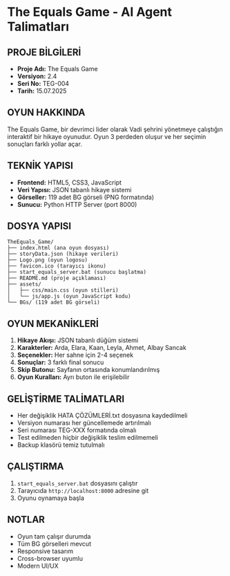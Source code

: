 # The Equals Game - AI Agent Talimatları

## PROJE BİLGİLERİ
- **Proje Adı:** The Equals Game
- **Versiyon:** 2.4
- **Seri No:** TEG-004
- **Tarih:** 15.07.2025

## OYUN HAKKINDA
The Equals Game, bir devrimci lider olarak Vadi şehrini yönetmeye çalıştığın interaktif bir hikaye oyunudur. Oyun 3 perdeden oluşur ve her seçimin sonuçları farklı yollar açar.

## TEKNİK YAPISI
- **Frontend:** HTML5, CSS3, JavaScript
- **Veri Yapısı:** JSON tabanlı hikaye sistemi
- **Görseller:** 119 adet BG görseli (PNG formatında)
- **Sunucu:** Python HTTP Server (port 8000)

## DOSYA YAPISI
```
TheEquals_Game/
├── index.html (ana oyun dosyası)
├── storyData.json (hikaye verileri)
├── Logo.png (oyun logosu)
├── favicon.ico (tarayıcı ikonu)
├── start_equals_server.bat (sunucu başlatma)
├── README.md (proje açıklaması)
├── assets/
│   ├── css/main.css (oyun stilleri)
│   └── js/app.js (oyun JavaScript kodu)
└── BGs/ (119 adet BG görseli)
```

## OYUN MEKANİKLERİ
1. **Hikaye Akışı:** JSON tabanlı düğüm sistemi
2. **Karakterler:** Arda, Elara, Kaan, Leyla, Ahmet, Albay Sancak
3. **Seçenekler:** Her sahne için 2-4 seçenek
4. **Sonuçlar:** 3 farklı final sonucu
5. **Skip Butonu:** Sayfanın ortasında konumlandırılmış
6. **Oyun Kuralları:** Ayrı buton ile erişilebilir

## GELİŞTİRME TALİMATLARI
- Her değişiklik HATA ÇÖZÜMLERİ.txt dosyasına kaydedilmeli
- Versiyon numarası her güncellemede artırılmalı
- Seri numarası TEG-XXX formatında olmalı
- Test edilmeden hiçbir değişiklik teslim edilmemeli
- Backup klasörü temiz tutulmalı

## ÇALIŞTIRMA
1. `start_equals_server.bat` dosyasını çalıştır
2. Tarayıcıda `http://localhost:8000` adresine git
3. Oyunu oynamaya başla

## NOTLAR
- Oyun tam çalışır durumda
- Tüm BG görselleri mevcut
- Responsive tasarım
- Cross-browser uyumlu
- Modern UI/UX 